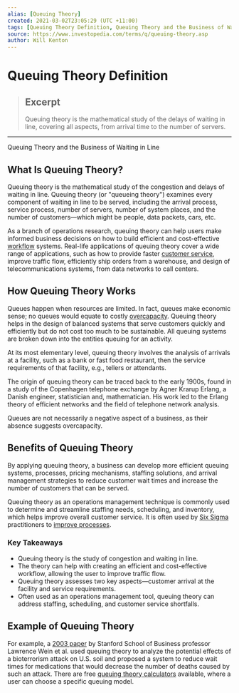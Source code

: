 ```yaml
---
alias: [Queuing Theory]
created: 2021-03-02T23:05:29 (UTC +11:00)
tags: [Queuing Theory Definition, Queuing Theory and the Business of Waiting in Line]
source: https://www.investopedia.com/terms/q/queuing-theory.asp
author: Will Kenton
---
```


# Queuing Theory Definition

> ## Excerpt
> Queuing theory is the mathematical study of the delays of waiting in line, covering all aspects, from arrival time to the number of servers.

---

Queuing Theory and the Business of Waiting in Line
## What Is Queuing Theory?

Queuing theory is the mathematical study of the congestion and delays of waiting in line. Queuing theory (or "queueing theory") examines every component of waiting in line to be served, including the arrival process, service process, number of servers, number of system places, and the number of customers—which might be people, data packets, cars, etc.

As a branch of operations research, queuing theory can help users make informed business decisions on how to build efficient and cost-effective [workflow](https://www.investopedia.com/terms/w/workflow.asp) systems. Real-life applications of queuing theory cover a wide range of applications, such as how to provide faster [customer service](https://www.investopedia.com/terms/c/customer-service.asp), improve traffic flow, efficiently ship orders from a warehouse, and design of telecommunications systems, from data networks to call centers.

## How Queuing Theory Works

Queues happen when resources are limited. In fact, queues make economic sense; no queues would equate to costly [overcapacity](https://www.investopedia.com/terms/e/excesscapacity.asp). Queuing theory helps in the design of balanced systems that serve customers quickly and efficiently but do not cost too much to be sustainable. All queuing systems are broken down into the entities queuing for an activity.

At its most elementary level, queuing theory involves the analysis of arrivals at a facility, such as a bank or fast food restaurant, then the service requirements of that facility, e.g., tellers or attendants.

The origin of queuing theory can be traced back to the early 1900s, found in a study of the Copenhagen telephone exchange by Agner Krarup Erlang, a Danish engineer, statistician and, mathematician. His work led to the Erlang theory of efficient networks and the field of telephone network analysis.

Queues are not necessarily a negative aspect of a business, as their absence suggests overcapacity.

## Benefits of Queuing Theory

By applying queuing theory, a business can develop more efficient queuing systems, processes, pricing mechanisms, staffing solutions, and arrival management strategies to reduce customer wait times and increase the number of customers that can be served.

Queuing theory as an operations management technique is commonly used to determine and streamline staffing needs, scheduling, and inventory, which helps improve overall customer service. It is often used by [Six Sigma](https://www.investopedia.com/terms/s/six-sigma.asp) practitioners to [improve processes](https://www.isixsigma.com/industries/retail/queuing-theory-and-practice-source-competitive-advantage/).

### Key Takeaways

-   Queuing theory is the study of congestion and waiting in line.
-   The theory can help with creating an efficient and cost-effective workflow, allowing the user to improve traffic flow.
-   Queuing theory assesses two key aspects—customer arrival at the facility and service requirements.
-   Often used as an operations management tool, queuing theory can address staffing, scheduling, and customer service shortfalls.

## Example of Queuing Theory

For example, a [2003 paper](https://www.gsb.stanford.edu/faculty-research/publications/emergency-response-anthrax-attack) by Stanford School of Business professor Lawrence Wein et al. used queuing theory to analyze the potential effects of a bioterrorism attack on U.S. soil and proposed a system to reduce wait times for medications that would decrease the number of deaths caused by such an attack. There are free [queuing theory calculators](https://www.supositorio.com/rcalc/rcalclite.htm) available, where a user can choose a specific queuing model.
